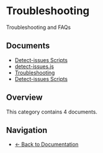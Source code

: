 # Troubleshooting

Troubleshooting and FAQs

## Documents

- [Detect-issues Scripts](./detect-issues-scripts.md)
- [detect-issues.js](./detect-issues.md)
- [Troubleshooting](./README.md)
- [Detect-issues Scripts](./scripts-detect-issues-scripts.md)

## Overview

This category contains 4 documents.

## Navigation

- [← Back to Documentation](../)
